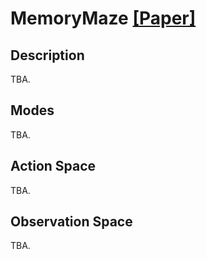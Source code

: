 # MemoryMaze [[Paper]](https://arxiv.org/abs/2306.13831)

## Description
TBA.


## Modes
TBA.



## Action Space
TBA.



## Observation Space

TBA.